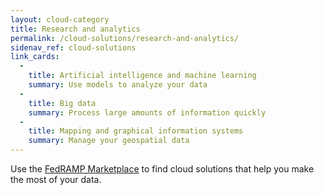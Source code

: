 ```yaml
---
layout: cloud-category
title: Research and analytics
permalink: /cloud-solutions/research-and-analytics/
sidenav_ref: cloud-solutions
link_cards:
  - 
    title: Artificial intelligence and machine learning
    summary: Use models to analyze your data
  - 
    title: Big data
    summary: Process large amounts of information quickly
  - 
    title: Mapping and graphical information systems
    summary: Manage your geospatial data
---
```


Use the [FedRAMP Marketplace](https://marketplace.fedramp.gov/#/products?sort=productName)  to find cloud solutions that help you make the most of your data.